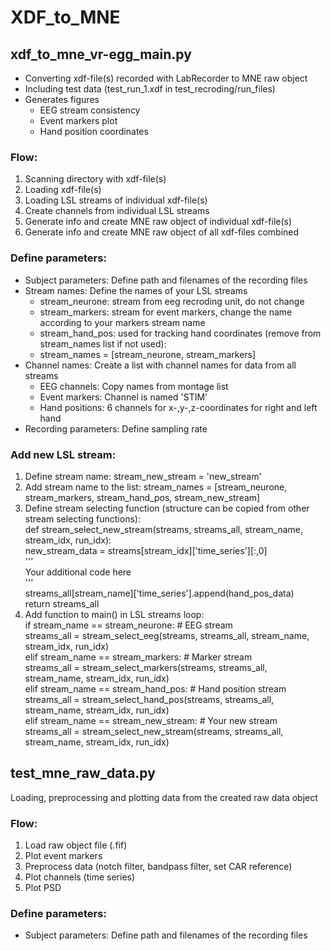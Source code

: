# XDF_to_MNE

## xdf_to_mne_vr-egg_main.py
* Converting xdf-file(s) recorded with LabRecorder to MNE raw object
* Including test data (test_run_1.xdf in test_recroding/run_files)
* Generates figures
	* EEG stream consistency
   	* Event markers plot
   	* Hand position coordinates
   	  
### Flow:
1. Scanning directory with xdf-file(s)
2. Loading xdf-file(s)
3. Loading LSL streams of individual xdf-file(s)
4. Create channels from individual LSL streams
5. Generate info and create MNE raw object of individual xdf-file(s)
6. Generate info and create MNE raw object of all xdf-files combined

### Define parameters:
* Subject parameters: Define path and filenames of the recording files
* Stream names: Define the names of your LSL streams
	* stream_neurone:  stream from eeg recroding unit, do not change
	* stream_markers:  stream for event markers, change the name according to your markers stream name
	* stream_hand_pos: used for tracking hand coordinates (remove from stream_names list if not used):
   	* stream_names = [stream_neurone, stream_markers]
* Channel names: Create a list with channel names for data from all streams
	* EEG channels:   Copy names from montage list
	* Event markers:  Channel is named 'STIM'
	* Hand positions: 6 channels for x-,y-,z-coordinates for right and left hand
* Recording parameters: Define sampling rate

### Add new LSL stream:
1. Define stream name: stream_new_stream = 'new_stream'
2. Add stream name to the list: stream_names = [stream_neurone, stream_markers, stream_hand_pos, stream_new_stream]
3. Define stream selecting function (structure can be copied from other stream selecting functions):  
    def stream_select_new_stream(streams, streams_all, stream_name, stream_idx, run_idx):  
        new_stream_data = streams[stream_idx]['time_series'][:,0]  
        '''  
        Your additional code here  
        '''  
        streams_all[stream_name]['time_series'].append(hand_pos_data)  
        return streams_all  
4. Add function to main() in LSL streams loop:  
    if stream_name == stream_neurone: # EEG stream  
        streams_all = stream_select_eeg(streams, streams_all, stream_name, stream_idx, run_idx)  
    elif stream_name == stream_markers: # Marker stream  
        streams_all = stream_select_markers(streams, streams_all, stream_name, stream_idx, run_idx)  
    elif stream_name == stream_hand_pos: # Hand position stream  
        streams_all = stream_select_hand_pos(streams, streams_all, stream_name, stream_idx, run_idx)  
    elif stream_name == stream_new_stream: # Your new stream  
        streams_all = stream_select_new_stream(streams, streams_all, stream_name, stream_idx, run_idx)  

## test_mne_raw_data.py
Loading, preprocessing and plotting data from the created raw data object

### Flow:
1. Load raw object file (.fif)
2. Plot event markers
3. Preprocess data (notch filter, bandpass filter, set CAR reference)
4. Plot channels (time series)
5. Plot PSD

### Define parameters:
* Subject parameters: Define path and filenames of the recording files


